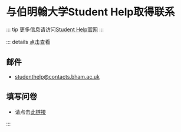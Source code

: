 # 与伯明翰大学Student Help取得联系

::: tip
更多信息请访问[Student Help官网](https://intranet.birmingham.ac.uk/student/student-hub/homepage.aspx)
:::

::: details 点击查看

## 邮件

- studenthelp@contacts.bham.ac.uk

## 填写问卷

- 请点击[此链接](https://intranet.birmingham.ac.uk/student/student-hub/contact.aspx?contactFormId=27&pageId=4732&st=Contact%20us%20online)

:::